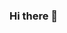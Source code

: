 ### Hi there 👋

<!--
**hendrixxD/hendrixxD** is a ✨ _special_ ✨ repository because its `README.md` (this file) appears on your GitHub profile.

Here are some ideas to get you started:

- 🔭 I’m currently working on 
- 🌱 I’m currently learning software engineering @alx-africa
- 👯 I’m looking to collaborate on ...
- 🤔 I’m looking for help with ...
- 💬 Ask me about Anything, 
- 📫 How to reach me: twitter - @hendrixxSdiddy
                      linkdln - www.linkedin.com/in/lenge-joshua-949439229/
- 😄 Pronouns: ...
- ⚡ Fun fact: i love challenges, doin hard things according to Alx
-->
